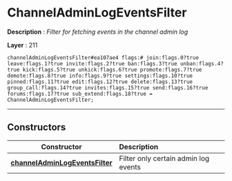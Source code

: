# ChannelAdminLogEventsFilter

**Description** : *Filter for fetching events in the channel admin log*

**Layer** : 211

```tl
channelAdminLogEventsFilter#ea107ae4 flags:# join:flags.0?true leave:flags.1?true invite:flags.2?true ban:flags.3?true unban:flags.4?true kick:flags.5?true unkick:flags.6?true promote:flags.7?true demote:flags.8?true info:flags.9?true settings:flags.10?true pinned:flags.11?true edit:flags.12?true delete:flags.13?true group_call:flags.14?true invites:flags.15?true send:flags.16?true forums:flags.17?true sub_extend:flags.18?true = ChannelAdminLogEventsFilter;
```

---

## Constructors

| Constructor | Description |
| :---: | :--- |
| [**channelAdminLogEventsFilter**](constructor/channelAdminLogEventsFilter) | Filter only certain admin log events |